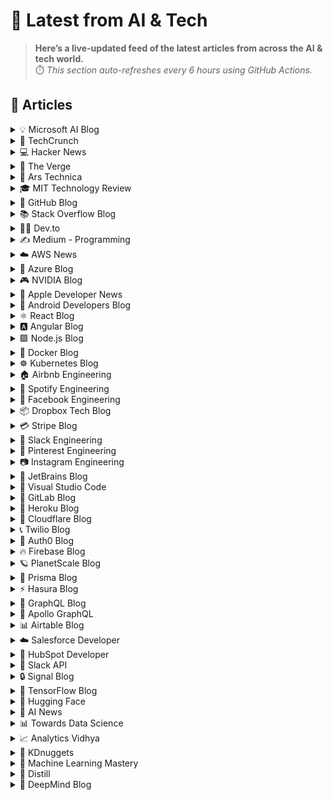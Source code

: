 # 📰 Latest from AI & Tech  

> **Here’s a live-updated feed of the latest articles from across the AI & tech world.**  
> ⏱️ *This section auto-refreshes every 6 hours using GitHub Actions.*

## 📰 Articles
<!-- BLOG-POST-LIST:START -->

<details>
<summary>💡 Microsoft AI Blog</summary>

- [A conversation with Kevin Scott: What’s next in AI](https://blogs.microsoft.com/ai/a-conversation-with-kevin-scott-whats-next-in-ai/) (2022-12-06)
- [From Hot Wheels to handling content: How brands are using Microsoft AI to be more productive and imaginative](https://blogs.microsoft.com/ai/from-hot-wheels-to-handling-content-how-brands-are-using-microsoft-ai-to-be-more-productive-and-imaginative/) (2022-10-12)
- [Microsoft open sources its ‘farm of the future’ toolkit](https://blogs.microsoft.com/ai/microsoft-open-sources-its-farm-of-the-future-toolkit/) (2022-10-06)
- [How data and AI will transform contact centres for financial services](https://cloudblogs.microsoft.com/industry-blog/en-gb/financial-services/2022/07/25/how-data-and-ai-will-transform-contact-centres-for-financial-services/) (2022-07-25)
- [AI-equipped drones study dolphins on the edge of extinction](https://news.microsoft.com/apac/features/ai-drones-dolphins-maui63/) (2022-07-21)

</details>

<details>
<summary>🚀 TechCrunch</summary>

- [Mirror founder Brynn Putnam to unveil her gaming hardware startup at TechCrunch Disrupt 2025](https://techcrunch.com/2025/09/22/mirror-founder-brynn-putnam-to-unveil-her-gaming-hardware-startup-at-techcrunch-disrupt-2025/) (2025-09-22)
- [Facebook is getting an AI dating assistant](https://techcrunch.com/2025/09/22/facebook-is-getting-an-ai-dating-assistant/) (2025-09-22)
- [Stellantis cancels plans for an electrified Jeep Gladiator](https://techcrunch.com/2025/09/22/stellantis-cancels-plans-for-an-electrified-jeep-gladiator/) (2025-09-22)
- [The Oakland Ballers let an AI manage the team. What could go wrong?](https://techcrunch.com/2025/09/22/the-oakland-ballers-let-an-ai-manage-the-team-what-could-go-wrong/) (2025-09-22)
- [What Early-Stage Investors Really Look for in Founders at TechCrunch Disrupt 2025](https://techcrunch.com/2025/09/22/from-idea-to-first-check-raising-pre-seed-and-seed-capital-at-techcrunch-disrupt-2025/) (2025-09-22)

</details>

<details>
<summary>💻 Hacker News</summary>

- [In Maine, prisoners are thriving in remote jobs, other states are taking notice](https://www.mainepublic.org/2025-08-29/in-maine-prisoners-are-thriving-in-remote-jobs-and-other-states-are-taking-notice) (2025-09-22)
- [Federal judge lifts administration halt of offshore wind farm in New England](https://apnews.com/article/trump-renewable-energy-offshore-wind-revolution-wind-f1cbe85a829e3d5e5496f834bcb617d1) (2025-09-22)
- [Paper2Agent: Stanford Reimagining Research Papers as Interactive AI Agents](https://arxiv.org/abs/2509.06917) (2025-09-22)
- [Choose Your Own Adventure](https://www.filfre.net/2025/09/choose-your-own-adventure/) (2025-09-22)
- [Diffusion Beats Autoregressive in Data-Constrained Settings](https://blog.ml.cmu.edu/2025/09/22/diffusion-beats-autoregressive-in-data-constrained-settings/) (2025-09-22)

</details>

<details>
<summary>📱 The Verge</summary>

- [Palworld is getting a farming spinoff](https://www.theverge.com/news/782945/palworld-palfarm-farming-spinoff) (2025-09-23)
- [Trump escalates crackdown by designating ‘Antifa’ a domestic terror group](https://www.theverge.com/news/783158/antifa-domestic-terror-designation-donald-trump) (2025-09-22)
- [The AI-energy apocalypse might be a little overblown](https://www.theverge.com/report/782952/ai-electricity-demand-inflated-forecast-report) (2025-09-22)
- [The best iPhones](https://www.theverge.com/23618862/best-iphone-camera-battery-screen-guide) (2025-09-22)
- [Steam game removed after cryptostealer takes over $150K](https://www.theverge.com/news/782993/steam-blockblasters-crypto-scam-malware) (2025-09-22)

</details>

<details>
<summary>🔬 Ars Technica</summary>

- [US intel officials “concerned” China will soon master reusable launch](https://arstechnica.com/space/2025/09/us-intel-officials-cite-reusable-launch-as-difference-maker-with-china/) (2025-09-22)
- [How to fight censorship, one Disney+ cancellation at a time](https://arstechnica.com/culture/2025/09/kimmel-censorship-fiasco-shows-that-protests-still-matter-and-can-still-work/) (2025-09-22)
- [NASA names 24th astronaut class, including prior SpaceX crew member](https://arstechnica.com/space/2025/09/nasa-names-24th-astronaut-class-including-prior-spacex-crew-member/) (2025-09-22)
- [Anti-vaccine groups melt down over RFK Jr. linking autism to Tylenol](https://arstechnica.com/health/2025/09/anti-vaccine-groups-melt-down-over-reports-rfk-jr-to-link-autism-to-tylenol/) (2025-09-22)
- [iFixit tears down the iPhone Air, finds that it’s mostly battery](https://arstechnica.com/gadgets/2025/09/iphone-air-teardown-reveals-a-phone-thats-more-durable-repairable-than-expected/) (2025-09-22)

</details>

<details>
<summary>🎓 MIT Technology Review</summary>

- [The Download: the LLM will see you now, and a new fusion power deal](https://www.technologyreview.com/2025/09/22/1123889/the-download-the-llm-will-see-you-now-and-a-new-fusion-power-deal/) (2025-09-22)
- [An oil and gas giant signed a $1 billion deal with Commonwealth Fusion Systems](https://www.technologyreview.com/2025/09/22/1123870/commonwealth-fusion-eni/) (2025-09-22)
- [This medical startup uses LLMs to run appointments and make diagnoses](https://www.technologyreview.com/2025/09/22/1123873/medical-diagnosis-llm/) (2025-09-22)
- [The Download: the CDC’s vaccine chaos](https://www.technologyreview.com/2025/09/19/1123860/the-download-the-cdcs-vaccine-chaos/) (2025-09-19)
- [A pivotal meeting on vaccine guidance is underway—and former CDC leaders are alarmed](https://www.technologyreview.com/2025/09/18/1123844/meeting-vaccine-guidance-former-cdc-leaders-alarmed/) (2025-09-18)

</details>

<details>
<summary>🐙 GitHub Blog</summary>

- [Our plan for a more secure npm supply chain](https://github.blog/security/supply-chain-security/our-plan-for-a-more-secure-npm-supply-chain/) (2025-09-23)
- [Gartner positions GitHub as a Leader in the 2025 Magic Quadrant for AI Code Assistants for the second year in a row](https://github.blog/ai-and-ml/github-copilot/gartner-positions-github-as-a-leader-in-the-2025-magic-quadrant-for-ai-code-assistants-for-the-second-year-in-a-row/) (2025-09-22)
- [What’s next for Git? 20 years in, the community is still pushing forward](https://github.blog/open-source/whats-next-for-git-20-years-in-the-community-is-still-pushing-forward/) (2025-09-22)
- [5 ways to integrate GitHub Copilot coding agent into your workflow](https://github.blog/ai-and-ml/github-copilot/5-ways-to-integrate-github-copilot-coding-agent-into-your-workflow/) (2025-09-18)
- [Meet the GitHub MCP Registry: The fastest way to discover MCP Servers](https://github.blog/ai-and-ml/github-copilot/meet-the-github-mcp-registry-the-fastest-way-to-discover-mcp-servers/) (2025-09-16)

</details>

<details>
<summary>📚 Stack Overflow Blog</summary>

- [Off with your CMS’s head! Composability and security in headless CMS](https://stackoverflow.blog/2025/09/19/off-with-your-cms-s-head-composability-and-security-in-headless-cms/) (2025-09-19)
- [Stack Overflow is helping you learn to code with new resources](https://stackoverflow.blog/2025/09/18/stack-overflow-is-helping-you-learn-to-code-with-new-resources/) (2025-09-18)
- [What an MCP implementation looks like at a CRM company](https://stackoverflow.blog/2025/09/16/what-an-mcp-implementation-looks-like-at-a-crm-company/) (2025-09-16)
- [Planning to Arm mobile devices with chips that handle AI](https://stackoverflow.blog/2025/09/12/planning-to-arm-mobile-devices-with-chips-that-handle-ai/) (2025-09-12)
- [How AI is reshaping developer teams and the future of software development](https://stackoverflow.blog/2025/09/11/how-ai-is-reshaping-developer-teams/) (2025-09-11)

</details>

<details>
<summary>👨‍💻 Dev.to</summary>

- [Python: How to Encrypt and Decrypt with AES](https://dev.to/ankitmalikg/python-how-to-encrypt-and-decrypt-with-aes-4h1k) (2025-09-23)
- [Introduction to Python Module Two Part Two Best Practices](https://dev.to/theoriginalbpc/introduction-to-python-module-two-part-two-best-practices-336b) (2025-09-23)
- [ShadCN Rich Text Editor with Lexical + Lexkit](https://dev.to/codeideal/shadcn-rich-text-editor-with-lexical-lexkit-4gnm) (2025-09-23)
- [Three.js: How to determine if a point is inside a box?](https://dev.to/handsometan/threejs-how-to-determine-if-a-point-is-inside-a-box-1fpi) (2025-09-23)
- [Ask Your Video: Build a Containerized RAG Application for Visual and Audio Analysis](https://dev.to/aws/ask-your-video-build-a-containerized-rag-application-for-visual-and-audio-analysis-58bg) (2025-09-23)

</details>

<details>
<summary>✍️ Medium - Programming</summary>

- [18 React.js Hacks for Beginners in 2025](https://medium.com/@vioscott/18-react-js-hacks-for-beginners-in-2025-535557371ed5?source=rss------programming-5) (2025-09-23)
- [09309022560شماره خاله#شماره خاله تهران #شماره خاله تهرانپارس #شماره خاله اصفهان #شماره خاله کرج…](https://medium.com/@jfmmfkmfm/09309022560%D8%B4%D9%85%D8%A7%D8%B1%D9%87-%D8%AE%D8%A7%D9%84%D9%87-%D8%B4%D9%85%D8%A7%D8%B1%D9%87-%D8%AE%D8%A7%D9%84%D9%87-%D8%AA%D9%87%D8%B1%D8%A7%D9%86-%D8%B4%D9%85%D8%A7%D8%B1%D9%87-%D8%AE%D8%A7%D9%84%D9%87-%D8%AA%D9%87%D8%B1%D8%A7%D9%86%D9%BE%D8%A7%D8%B1%D8%B3-%D8%B4%D9%85%D8%A7%D8%B1%D9%87-%D8%AE%D8%A7%D9%84%D9%87-%D8%A7%D8%B5%D9%81%D9%87%D8%A7%D9%86-%D8%B4%D9%85%D8%A7%D8%B1%D9%87-%D8%AE%D8%A7%D9%84%D9%87-%DA%A9%D8%B1%D8%AC-82ef57d7dbc1?source=rss------programming-5) (2025-09-23)
- [09309022560شماره خاله#شماره خاله تهران #شماره خاله تهرانپارس #شماره خاله اصفهان #شماره خاله کرج…](https://medium.com/@jfmmfkmfm/09309022560%D8%B4%D9%85%D8%A7%D8%B1%D9%87-%D8%AE%D8%A7%D9%84%D9%87-%D8%B4%D9%85%D8%A7%D8%B1%D9%87-%D8%AE%D8%A7%D9%84%D9%87-%D8%AA%D9%87%D8%B1%D8%A7%D9%86-%D8%B4%D9%85%D8%A7%D8%B1%D9%87-%D8%AE%D8%A7%D9%84%D9%87-%D8%AA%D9%87%D8%B1%D8%A7%D9%86%D9%BE%D8%A7%D8%B1%D8%B3-%D8%B4%D9%85%D8%A7%D8%B1%D9%87-%D8%AE%D8%A7%D9%84%D9%87-%D8%A7%D8%B5%D9%81%D9%87%D8%A7%D9%86-%D8%B4%D9%85%D8%A7%D8%B1%D9%87-%D8%AE%D8%A7%D9%84%D9%87-%DA%A9%D8%B1%D8%AC-88d7bf513d4b?source=rss------programming-5) (2025-09-23)
- [09309022560شماره خاله#شماره خاله تهران #شماره خاله تهرانپارس #شماره خاله اصفهان #شماره خاله کرج…](https://medium.com/@jfmmfkmfm/09309022560%D8%B4%D9%85%D8%A7%D8%B1%D9%87-%D8%AE%D8%A7%D9%84%D9%87-%D8%B4%D9%85%D8%A7%D8%B1%D9%87-%D8%AE%D8%A7%D9%84%D9%87-%D8%AA%D9%87%D8%B1%D8%A7%D9%86-%D8%B4%D9%85%D8%A7%D8%B1%D9%87-%D8%AE%D8%A7%D9%84%D9%87-%D8%AA%D9%87%D8%B1%D8%A7%D9%86%D9%BE%D8%A7%D8%B1%D8%B3-%D8%B4%D9%85%D8%A7%D8%B1%D9%87-%D8%AE%D8%A7%D9%84%D9%87-%D8%A7%D8%B5%D9%81%D9%87%D8%A7%D9%86-%D8%B4%D9%85%D8%A7%D8%B1%D9%87-%D8%AE%D8%A7%D9%84%D9%87-%DA%A9%D8%B1%D8%AC-353a39bc1cba?source=rss------programming-5) (2025-09-23)
- [Rust isn’t just hype anymore big tech already bet on it](https://medium.com/@devlinktips/rust-isnt-just-hype-anymore-big-tech-already-bet-on-it-b7975a0b3001?source=rss------programming-5) (2025-09-23)

</details>

<details>
<summary>☁️ AWS News</summary>

- [AWS Weekly Roundup: Amazon Q Developer, AWS Step Functions, AWS Cloud Club Captain deadline, and more (September 22, 2025)](https://aws.amazon.com/blogs/aws/aws-weekly-roundup-amazon-q-developer-aws-step-functions-aws-cloud-club-captain-deadline-and-more-september-22-2025/) (2025-09-22)
- [Qwen models are now available in Amazon Bedrock](https://aws.amazon.com/blogs/aws/qwen-models-are-now-available-in-amazon-bedrock/) (2025-09-18)
- [DeepSeek-V3.1 model now available in Amazon Bedrock](https://aws.amazon.com/blogs/aws/deepseek-v3-1-now-available-in-amazon-bedrock/) (2025-09-18)
- [AWS named as a Leader in 2025 Gartner Magic Quadrant for Cloud-Native Application Platforms and Container Management](https://aws.amazon.com/blogs/aws/aws-named-as-a-leader-in-2025-gartner-magic-quadrant-for-cloud-native-application-platforms-and-container-management/) (2025-09-15)
- [AWS Weekly Roundup: Strands Agents 1M+ downloads, Cloud Club Captain, AI Agent Hackathon, and more (September 15, 2025)](https://aws.amazon.com/blogs/aws/aws-weekly-roundup-strands-agents-1m-downloads-cloud-club-captain-ai-agent-hackathon-and-more-september-15-2025/) (2025-09-15)

</details>

<details>
<summary>🔵 Azure Blog</summary>

- [Inside the world’s most powerful AI datacenter](https://blogs.microsoft.com/blog/2025/09/18/inside-the-worlds-most-powerful-ai-datacenter/) (2025-09-18)
- [Microsoft named a Leader in the 2025 Gartner® Magic Quadrant™ for Global Industrial IoT Platforms ](https://azure.microsoft.com/en-us/blog/microsoft-named-a-leader-in-the-2025-gartner-magic-quadrant-for-global-industrial-iot-platforms/) (2025-09-18)
- [Agent Factory: Creating a blueprint for safe and secure AI agents](https://azure.microsoft.com/en-us/blog/agent-factory-creating-a-blueprint-for-safe-and-secure-ai-agents/) (2025-09-17)
- [Azure Kubernetes Service Automatic: Fast and frictionless Kubernetes for all](https://azure.microsoft.com/en-us/blog/azure-kubernetes-service-automatic-fast-and-frictionless-kubernetes-for-all/) (2025-09-16)
- [FabCon Vienna: Build data-rich agents on an enterprise-ready foundation](https://www.microsoft.com/en-us/microsoft-fabric/blog/2025/09/16/fabcon-vienna-build-data-rich-agents-on-an-enterprise-ready-foundation) (2025-09-16)

</details>

<details>
<summary>🎮 NVIDIA Blog</summary>

- [NVIDIA, OpenAI Announce ‘the Biggest AI Infrastructure Deployment in History’](https://blogs.nvidia.com/blog/openai-nvidia/) (2025-09-22)
- [AI On: How Onboarding Teams of AI Agents Drives Productivity and Revenue for Businesses](https://blogs.nvidia.com/blog/onboarding-teams-ai-agents-productivity-revenue-businesses/) (2025-09-19)
- [The UK’s ‘Goldilocks Moment for AI’: NVIDIA, UK and US Leaders Highlight AI Infrastructure Investments](https://blogs.nvidia.com/blog/uk-ai-ecosystem-celebration/) (2025-09-18)
- [NVIDIA Blackwell: Born for Extreme-Scale AI Inference](https://blogs.nvidia.com/blog/blackwell-ai-inference/) (2025-09-18)
- [GeForce NOW Unleashes ‘Dying Light: The Beast’ in the Cloud](https://blogs.nvidia.com/blog/geforce-now-thursday-dying-light-the-beast/) (2025-09-18)

</details>

<details>
<summary>🍎 Apple Developer News</summary>

- [Get ready with the latest beta releases](https://developer.apple.com/news/?id=4uj8znqq) (2025-09-22)
- [App Store submissions now open for the latest OS releases](https://developer.apple.com/news/?id=6lxhtioi) (2025-09-09)
- [Hello Developer: September 2025](https://developer.apple.com/news/?id=6zd7a3al) (2025-09-02)
- [Awe dropping.](https://developer.apple.com/news/?id=p9nukitr) (2025-08-26)
- [Tax and Price Updates for Apps, In-App Purchases, and Subscriptions](https://developer.apple.com/news/?id=yo2104n5) (2025-08-21)

</details>

<details>
<summary>🤖 Android Developers Blog</summary>

- [Elevating media playback : A deep dive into Media3’s PreloadManager - Part 2](https://android-developers.googleblog.com/2025/09/a-deep-dive-into-media3-preloadmanager.html) (2025-09-22)
- [Gratitude's developers released 2X the amount of innovative experiments with the help of Gemini in Android Studio](https://android-developers.googleblog.com/2025/09/gratitudes-developers-released-2x.html) (2025-09-18)
- [#WeArePlay: Meet the people whose personal challenges inspired their apps and games.](https://android-developers.googleblog.com/2025/09/weareplay-meet-people-whose-personal.html) (2025-09-18)
- [Android 16 QPR2 Beta 2 is Here](https://android-developers.googleblog.com/2025/09/android-16-qpr2-beta-2-is-here.html) (2025-09-17)
- [Simplifying advanced networking with DHCPv6 Prefix Delegation](https://android-developers.googleblog.com/2025/09/simplifying-advanced-networking-with.html) (2025-09-15)

</details>

<details>
<summary>⚛️ React Blog</summary>

- [React Labs: What We've Been Working On – June 2022](https://reactjs.org/blog/2022/06/15/react-labs-what-we-have-been-working-on-june-2022.html) (2022-06-15)
- [React v18.0](https://reactjs.org/blog/2022/03/29/react-v18.html) (2022-03-29)
- [How to Upgrade to React 18](https://reactjs.org/blog/2022/03/08/react-18-upgrade-guide.html) (2022-03-08)
- [React Conf 2021 Recap](https://reactjs.org/blog/2021/12/17/react-conf-2021-recap.html) (2021-12-17)
- [The Plan for React 18](https://reactjs.org/blog/2021/06/08/the-plan-for-react-18.html) (2021-06-08)

</details>

<details>
<summary>🅰️ Angular Blog</summary>

- [Beyond the Horizon: How Angular is Embracing AI for Next-Gen Apps](https://blog.angular.dev/beyond-the-horizon-how-angular-is-embracing-ai-for-next-gen-apps-7a7ed706e1a3?source=rss----447683c3d9a3---4) (2025-09-16)
- [Angular Summer Update 2025](https://blog.angular.dev/angular-summer-update-2025-1987592a0b42?source=rss----447683c3d9a3---4) (2025-08-29)
- [The Angular Custom Profiling Track is now available](https://blog.angular.dev/the-angular-custom-profiling-track-is-now-available-0f9d8d36218a?source=rss----447683c3d9a3---4) (2025-07-02)
- [Announcing Angular v20](https://blog.angular.dev/announcing-angular-v20-b5c9c06cf301?source=rss----447683c3d9a3---4) (2025-05-28)
- [Build AI-Powered Apps With Genkit and Angular](https://blog.angular.dev/build-ai-powered-apps-with-genkit-and-angular-707db8918c3a?source=rss----447683c3d9a3---4) (2025-03-18)

</details>

<details>
<summary>🟩 Node.js Blog</summary>

- [Node.js v24.8.0 (Current)](https://nodejs.org/en/blog/release/v24.8.0) (2025-09-10)
- [Node.js v20.19.5 (LTS)](https://nodejs.org/en/blog/release/v20.19.5) (2025-09-03)
- [Node.js v22.19.0 (LTS)](https://nodejs.org/en/blog/release/v22.19.0) (2025-08-28)
- [Node.js v24.7.0 (Current)](https://nodejs.org/en/blog/release/v24.7.0) (2025-08-27)
- [Node.js v24.6.0 (Current)](https://nodejs.org/en/blog/release/v24.6.0) (2025-08-14)

</details>

<details>
<summary>🐳 Docker Blog</summary>

- [Silent Component Updates & Redesigned Update Experience](https://www.docker.com/blog/docker-desktop-silent-component-updates/) (2025-09-19)
- [Beyond Containers: llama.cpp Now Pulls GGUF Models Directly from Docker Hub](https://www.docker.com/blog/llama-cpp-pulls-gguf-models-from-docker-hub/) (2025-09-19)
- [Build and Distribute AI Agents and Workflows with cagent](https://www.docker.com/blog/cagent-build-and-distribute-ai-agents-and-workflows/) (2025-09-18)
- [Docker and CNCF: Partnering to Power the Future of Open Source](https://www.docker.com/blog/docker-cncf-partnership/) (2025-09-18)
- [Docker Model Runner General Availability](https://www.docker.com/blog/announcing-docker-model-runner-ga/) (2025-09-18)

</details>

<details>
<summary>☸️ Kubernetes Blog</summary>

- [Kubernetes v1.34: Pod Level Resources Graduated to Beta](https://kubernetes.io/blog/2025/09/22/kubernetes-v1-34-pod-level-resources/) (2025-09-22)
- [Kubernetes v1.34: Recovery From Volume Expansion Failure (GA)](https://kubernetes.io/blog/2025/09/19/kubernetes-v1-34-recover-expansion-failure/) (2025-09-19)
- [Kubernetes v1.34: DRA Consumable Capacity](https://kubernetes.io/blog/2025/09/18/kubernetes-v1-34-dra-consumable-capacity/) (2025-09-18)
- [Kubernetes v1.34: Pods Report DRA Resource Health](https://kubernetes.io/blog/2025/09/17/kubernetes-v1-34-pods-report-dra-resource-health/) (2025-09-17)
- [Kubernetes v1.34: Moving Volume Group Snapshots to v1beta2](https://kubernetes.io/blog/2025/09/16/kubernetes-v1-34-volume-group-snapshot-beta-2/) (2025-09-16)

</details>

<details>
<summary>🏠 Airbnb Engineering</summary>

- [Viaduct, Five Years On: Modernizing the Data-Oriented Service Mesh](https://medium.com/airbnb-engineering/viaduct-five-years-on-modernizing-the-data-oriented-service-mesh-e66397c9e9a9?source=rss----53c7c27702d5---4) (2025-09-17)
- [Taming Service-Oriented Architecture Using A Data-Oriented Service Mesh](https://medium.com/airbnb-engineering/taming-service-oriented-architecture-using-a-data-oriented-service-mesh-da771a841344?source=rss----53c7c27702d5---4) (2025-09-16)
- [Migrating Airbnb’s JVM Monorepo to Bazel](https://medium.com/airbnb-engineering/migrating-airbnbs-jvm-monorepo-to-bazel-33f90eda51ec?source=rss----53c7c27702d5---4) (2025-08-13)
- [Seamless Istio Upgrades at Scale](https://medium.com/airbnb-engineering/seamless-istio-upgrades-at-scale-bcb0e49c5cf8?source=rss----53c7c27702d5---4) (2025-08-07)
- [Achieving High Availability with distributed database on Kubernetes at Airbnb](https://medium.com/airbnb-engineering/achieving-high-availability-with-distributed-database-on-kubernetes-at-airbnb-58cc2e9856f4?source=rss----53c7c27702d5---4) (2025-07-28)

</details>

<details>
<summary>🎵 Spotify Engineering</summary>

- [Incident Report: Spotify Outage on April 16, 2025](https://engineering.atspotify.com/2025/5/incident-report-spotify-outage-on-april-16-2025/) (2025-05-09)
- [Celebrating Five Years of Backstage: From Open Source Project to Enterprise Business](https://engineering.atspotify.com/2025/4/celebrating-five-years-of-backstage/) (2025-04-23)
- [A Behind-the-Scenes Look at How We Release the Spotify App (Part 1)](https://engineering.atspotify.com/2025/4/how-we-release-the-spotify-app-part-1/) (2025-04-17)
- [An Insider’s Tips for Taking the Certified Backstage Associate (CBA) Exam](https://engineering.atspotify.com/2025/3/certified-backstage-associate-exam-tips/) (2025-03-25)
- [Building Confidence: A Case Study in How to Create Confidence Scores for GenAI Applications](https://engineering.atspotify.com/2024/12/building-confidence-a-case-study-in-how-to-create-confidence-scores-for-genai-applications/) (2024-12-12)

</details>

<details>
<summary>👥 Facebook Engineering</summary>

- [Read Meta’s 2025 Sustainability Report](https://sustainability.atmeta.com/2025-sustainability-report/) (2025-09-12)
- [A New Ranking Framework for Better Notification Quality on Instagram](https://engineering.fb.com/2025/09/02/ml-applications/a-new-ranking-framework-for-better-notification-quality-on-instagram/) (2025-09-02)
- [Enabling Kotlin incremental compilation on Buck2](https://engineering.fb.com/2025/08/26/open-source/enabling-kotlin-incremental-compilation-on-buck2/) (2025-08-26)
- [Creating AI agent solutions for warehouse data access and security](https://engineering.fb.com/2025/08/13/data-infrastructure/agentic-solution-for-warehouse-data-access/) (2025-08-13)
- [Federation Platform and Privacy Waves: How Meta distributes compliance-related tasks at scale](https://engineering.fb.com/2025/08/11/security/federation-platform-privacy-waves-meta-distributes-compliance-tasks/) (2025-08-11)

</details>

<details>
<summary>📦 Dropbox Tech Blog</summary>

- [Hack Week 2025: How these engineers liquid-cooled a GPU server](https://dropbox.tech/culture/hack-week-2025-liquid-cooling-gpu-server) (2025-08-27)
- [Driving AI adoption at Dropbox: a conversation with CTO Ali Dasdan](https://dropbox.tech/culture/ai-adoption-productivity-dropbox-cto-ali-dasdan) (2025-08-19)
- [Making file encryption fast and secure for teams with advanced key management](https://dropbox.tech/security/file-encryption-teams-advanced-key-management) (2025-07-10)
- [Seventh-generation server hardware at Dropbox: our most efficient and capable architecture yet](https://dropbox.tech/infrastructure/seventh-generation-server-hardware) (2025-07-02)
- [How we brought multimedia search to Dropbox Dash](https://dropbox.tech/infrastructure/multimedia-search-dropbox-dash-evolution) (2025-05-29)

</details>

<details>
<summary>💳 Stripe Blog</summary>

- [How we built it: Real-time analytics for Stripe Billing](https://stripe.com/blog/how-we-built-it-real-time-analytics-for-stripe-billing) (2025-09-16)
- [A framework for pricing AI products](https://stripe.com/blog/a-framework-for-pricing-ai-products) (2025-09-11)
- [Introducing Tempo, the payments-first blockchain](https://tempo.xyz/launch-announcement) (2025-09-04)
- [The conversion paradox: 3DS trends in regulated markets](https://stripe.com/blog/3ds-trends-in-regulated-markets) (2025-08-26)
- [The top industries and business models using AI for fraud prevention](https://stripe.com/blog/top-industries-and-business-models-using-ai-for-fraud-prevention) (2025-08-12)

</details>

<details>
<summary>💬 Slack Engineering</summary>

- [Building Slack’s Anomaly Event Response](https://slack.engineering/building-slacks-anomaly-event-response/) (2025-09-04)
- [Optimizing Our E2E Pipeline](https://slack.engineering/speedup-e2e-testing/) (2025-04-14)
- [How we built enterprise search to be secure and private](https://slack.engineering/how-we-built-enterprise-search-to-be-secure-and-private/) (2025-03-07)
- [Automated Accessibility Testing at Slack](https://slack.engineering/automated-accessibility-testing-at-slack/) (2025-01-07)
- [Migration Automation: Easing the Jenkins → GHA shift with help from AI](https://slack.engineering/migration-automation-easing-the-jenkins-%e2%86%92-gha-shift-with-help-from-ai/) (2024-12-16)

</details>

<details>
<summary>📌 Pinterest Engineering</summary>

- [Next Gen Data Processing at Massive Scale At Pinterest With Moka (Part 2 of 2)](https://medium.com/pinterest-engineering/next-gen-data-processing-at-massive-scale-at-pinterest-with-moka-part-2-of-2-d0210ded34e0?source=rss-ef81ef829bcb------2) (2025-09-10)
- [Developer Experience at Pinterest: The Journey to PinConsole](https://medium.com/pinterest-engineering/developer-experience-at-pinterest-the-journey-to-pinconsole-b34ac9e3bdd9?source=rss-ef81ef829bcb------2) (2025-08-22)
- [Debugging the One-in-a-Million Failure: Migrating Pinterest’s Search Infrastructure to Kubernetes](https://medium.com/pinterest-engineering/debugging-the-one-in-a-million-failure-migrating-pinterests-search-infrastructure-to-kubernetes-bef9af9dabf4?source=rss-ef81ef829bcb------2) (2025-07-16)
- [Next Gen Data Processing at Massive Scale At Pinterest With Moka (Part 1 of 2)](https://medium.com/pinterest-engineering/next-gen-data-processing-at-massive-scale-at-pinterest-with-moka-part-1-of-2-39a36d5e82c4?source=rss-ef81ef829bcb------2) (2025-07-11)
- [Scaling Pinterest ML Infrastructure with Ray: From Training to End-to-End ML Pipelines](https://medium.com/pinterest-engineering/scaling-pinterest-ml-infrastructure-with-ray-from-training-to-end-to-end-ml-pipelines-4038b9e837a0?source=rss-ef81ef829bcb------2) (2025-06-24)

</details>

<details>
<summary>📷 Instagram Engineering</summary>

- [The Instagram Engineering Blog has a new location](https://instagram-engineering.com/the-instagram-engineering-blog-has-a-new-location-85de9ab8d90f?source=rss----37dc2a3034f2---4) (2022-07-12)
- [Five things I learned about working on content quality at Instagram](https://instagram-engineering.com/five-things-i-learned-about-working-on-content-quality-at-instagram-5031b1342bea?source=rss----37dc2a3034f2---4) (2020-01-25)
- [Instagram Data Saver Mode](https://instagram-engineering.com/instagram-data-saver-mode-ffb01fd5a6bd?source=rss----37dc2a3034f2---4) (2019-12-13)
- [Powered by AI: Instagram’s Explore recommender system](https://instagram-engineering.com/powered-by-ai-instagrams-explore-recommender-system-7ca901d2a882?source=rss----37dc2a3034f2---4) (2019-11-26)
- [10 Questions with Shupin Mao, Well-being tech lead](https://instagram-engineering.com/10-questions-with-shupin-mao-well-being-tech-lead-3b19f19b168d?source=rss----37dc2a3034f2---4) (2019-11-08)

</details>

<details>
<summary>💎 JetBrains Blog</summary>

- [Islands Theme: The New Look Coming to JetBrains IDEs](https://blog.jetbrains.com/platform/2025/09/islands-theme-the-new-look-coming-to-jetbrains-ides/) (2025-09-22)
- [Compose Multiplatform 1.9.0 Released: Compose Multiplatform for Web Goes Beta](https://blog.jetbrains.com/kotlin/2025/09/compose-multiplatform-1-9-0-compose-for-web-beta/) (2025-09-22)
- [JetBrains Academy – September Digest](https://blog.jetbrains.com/education/2025/09/19/jetbrains-academy-september/) (2025-09-19)
- [IntelliJ IDEA 2025.2.2 Is Out!](https://blog.jetbrains.com/idea/2025/09/intellij-idea-2025-2-2/) (2025-09-19)
- [Announcing: JetBrains .NET Days Online 2025](https://blog.jetbrains.com/dotnet/2025/09/18/announcing-jetbrains-net-days-online-2025/) (2025-09-18)

</details>

<details>
<summary>📝 Visual Studio Code</summary>

- [Introducing auto model selection (preview)](https://code.visualstudio.com/blogs/2025/09/15/autoModelSelection) (2025-09-15)
- [August 2025 (version 1.104)](https://code.visualstudio.com/updates/v1_104) (2025-09-11)
- [VS Code Dev Days – Join an event near you to learn about AI-assisted development](https://code.visualstudio.com/blogs/2025/08/27/vscode-dev-days) (2025-08-26)
- [July 2025 (version 1.103)](https://code.visualstudio.com/updates/v1_103) (2025-08-07)
- [Command GitHub's Coding Agent from VS Code](https://code.visualstudio.com/blogs/2025/07/17/copilot-coding-agent) (2025-07-17)

</details>

<details>
<summary>🦊 GitLab Blog</summary>

- [A comprehensive guide to GitLab DAST](https://about.gitlab.com/blog/comprehensive-guide-to-gitlab-dast/) (2025-09-17)
- [GitLab named a Leader in the 2025 Gartner Magic Quadrant for AI Code Assistants](https://about.gitlab.com/blog/gitlab-named-a-leader-in-the-2025-gartner-magic-quadrant-for-ai-code-assistants/) (2025-09-17)
- [How GitLab Duo Agent Platform transforms DataOps](https://about.gitlab.com/blog/how-gitlab-duo-agent-platform-transforms-dataops/) (2025-09-16)
- [GitLab and Accenture announce Global Reseller Agreement](https://about.gitlab.com/blog/gitlab-and-accenture-announce-global-reseller-agreement/) (2025-09-15)
- [How we supercharged GitLab CI statuses with WebSockets](https://about.gitlab.com/blog/how-we-supercharged-gitlab-ci-statuses-with-websockets/) (2025-09-15)

</details>

<details>
<summary>💜 Heroku Blog</summary>

- [Heroku AI Studio is Your Workspace for Smarter, Faster AI Apps](https://www.heroku.com/blog/heroku-ai-studio-workspace-for-smarter-faster-ai-apps/) (2025-09-17)
- [Securing Salesforce Integrations with Heroku AppLink](https://www.heroku.com/blog/securing-salesforce-integrations-with-heroku-applink/) (2025-09-10)
- [Triage and Fix with Confidence: heroku run and OTel on Heroku Fir](https://www.heroku.com/blog/heroku-run-and-otel-on-heroku-fir/) (2025-09-08)
- [Corrective Action Update for the Heroku June 10th Outage](https://www.heroku.com/blog/corrective-action-update-june-10-outage/) (2025-09-05)
- [Discover How Heroku’s AI PaaS Delivers Real-World Results at Dreamforce](https://www.heroku.com/blog/heroku-ai-paas-dreamforce-2025/) (2025-09-04)

</details>

<details>
<summary>🔶 Cloudflare Blog</summary>

- [Supporting the future of the open web: Cloudflare is sponsoring Ladybird and Omarchy ](https://blog.cloudflare.com/supporting-the-future-of-the-open-web/) (2025-09-22)
- [Come build with us: Cloudflare's new hubs for startups](https://blog.cloudflare.com/new-hubs-for-startups/) (2025-09-22)
- [Free access to Cloudflare developer services for non-profit and civil society organizations](https://blog.cloudflare.com/expanding-startups-for-nonprofits/) (2025-09-22)
- [Introducing free access to Cloudflare developer features for students](https://blog.cloudflare.com/workers-for-students/) (2025-09-22)
- [Cap'n Web: a new RPC system for browsers and web servers](https://blog.cloudflare.com/capnweb-javascript-rpc-library/) (2025-09-22)

</details>

<details>
<summary>📞 Twilio Blog</summary>

- [
Holiday Email Marketing Best Practices for 2025 (and Beyond)
](
https://www.twilio.com/en-us/blog/insights/planning-ahead-for-your-holiday-email-sending
) (2025-09-19)
- [
Big Changes Are Coming to the Gmail Inbox
](
https://www.twilio.com/en-us/blog/insights/gmail-inbox-changes
) (2025-09-18)
- [
How to Build a Smart Inventory Chatbot on WhatsApp with LangChain, LangGraph, OpenAI, and Flask
](
https://www.twilio.com/en-us/blog/developers/community/how-to-build-a-smart-inventory-chatbot-on-whatsapp-with-langchai
) (2025-09-17)
- [
From Siloes to Platforms: New Data on How Security Teams Are Closing the Fraud Gap
](
https://www.twilio.com/en-us/blog/insights/siloes-platforms-security-teams-closing-the-fraud-gap
) (2025-09-17)
- [
Vibe Coding with an Agent and Twilio SMS
](
https://www.twilio.com/en-us/blog/developers/vibe-coding-with-an-agent-and-twilio-sms
) (2025-09-17)

</details>

<details>
<summary>🔐 Auth0 Blog</summary>

- [Introducing Transaction Metadata for Auth0 Actions](https://auth0.com/blog/introducing-transaction-metadata-for-auth0-actions/) (2025-09-22)
- [Oktane Online 2025: The AI Security Event You Can’t Miss](https://auth0.com/blog/oktane-online-2025-the-ai-security-event-you-cant-miss/) (2025-09-18)
- [Implementing DPoP with Auth0](https://auth0.com/blog/implementing-dpop-with-auth0/) (2025-09-18)
- [Is Your Product Hitting Its Limits? A Guide to Upgrading Your Auth0 Plan](https://auth0.com/blog/is-your-product-hitting-its-limits-how-to-know-when-to-upgrade-your-auth0-plan/) (2025-09-17)
- [Four Identity Security Essentials for a Trusted AI Agent Strategy](https://auth0.com/blog/four-identity-security-essentials-for-a-trusted-ai-agent-strategy/) (2025-09-16)

</details>

<details>
<summary>🔥 Firebase Blog</summary>

- [#FirebaserFriday: Frank van Puffelen](http://firebase.googleblog.com/2022/02/meet-firebaser-Puf.html) (2022-03-18)
- [How Firebase Performance Monitoring optimized app startup time](http://firebase.googleblog.com/2022/03/how-Firebase-Performance-Monitoring-optimized-app-startup-time.html) (2022-03-09)
- [Using Machine Learning to optimize mobile game experiences](http://firebase.googleblog.com/2022/02/custom-ondevice-machine-learning.html) (2022-02-15)
- [Accept Payments with Cloud Firestore and Google Pay](http://firebase.googleblog.com/2022/02/accept-payments-with-Cloud-Firestore-and-Google-Pay.html) (2022-02-11)
- [Everything you need to know about Remote Config’s latest personalization feature](http://firebase.googleblog.com/2022/01/remote-config-personalization-overview.html) (2022-01-26)

</details>

<details>
<summary>🪐 PlanetScale Blog</summary>

- [PlanetScale for Postgres is now GA](https://planetscale.com/blog/planetscale-for-postgres-is-generally-available) (2025-09-22)
- [Postgres High Availability with CDC](https://planetscale.com/blog/postgres-ha-with-cdc) (2025-09-12)
- [Announcing Neki](https://planetscale.com/blog/announcing-neki) (2025-08-11)
- [Caching](https://planetscale.com/blog/caching) (2025-07-08)
- [The principles of extreme fault tolerance](https://planetscale.com/blog/the-principles-of-extreme-fault-tolerance) (2025-07-03)

</details>

<details>
<summary>🔷 Prisma Blog</summary>

- [Key takeaways from the Discover Data DX virtual event](https://www.prisma.io/blog/datadx-event-recap-z5Pcp6HzBz5m) (2023-12-13)
- [Prisma Accelerate now in General Availability](https://www.prisma.io/blog/accelerate-ga-release-I9cQM6bSf2g6) (2023-10-26)
- [Support for Serverless Database Drivers in Prisma ORM Is Now in Preview](https://www.prisma.io/blog/serverless-database-drivers-KML1ehXORxZV) (2023-10-06)
- [Launching the Data DX Manifesto: Shaping a new paradigm in data-driven development](https://www.prisma.io/blog/datadx-manifesto-ikgyqj170k8h) (2023-10-05)
- [SQLite on the Edge: Prisma Support for Turso is in Early Access](https://www.prisma.io/blog/prisma-turso-ea-support-rXGd_Tmy3UXX) (2023-09-28)

</details>

<details>
<summary>⚡ Hasura Blog</summary>

- [Data access layer: Unlocking the full potential of financial data](https://hasura.io/blog/data-access-layer-unlocking-the-full-potential-of-financial-data/) (2025-03-24)
- [Time-traveling through your data architecture: Using data agents to understand change](https://hasura.io/blog/time-traveling-through-your-data-architecture-using-data-agents-to-understand-change/) (2025-03-19)
- [Data products, data contracts: A new model for data management in financial services](https://hasura.io/blog/data-products-data-contracts-a-new-model-for-data-management-in-financial-services/) (2025-03-18)
- [How PromptQL achieves 100% accuracy for AI on enterprise data](https://hasura.io/blog/how-promptql-achieves-100-accuracy-for-ai-on-enterprise-data/) (2025-03-11)
- [Hasura: Powerful access control on MongoDB data](https://hasura.io/blog/hasura-powerful-access-control-on-mongodb-data/) (2025-03-05)

</details>

<details>
<summary>🔗 GraphQL Blog</summary>

- [Introducing the New GraphQL.org: A Decade of Evolution, Redesigned](https://graphql.org/blog/2025-09-08-announcing-graphqldotorg) (2025-09-08)
- [Announcing the September 2025 Edition of the GraphQL Specification](https://graphql.org/blog/2025-09-08-september-edition) (2025-09-08)
- [GraphQL: Supercharging AI](https://graphql.org/blog/2025-07-03-graphql-supercharging-ai) (2025-07-03)
- [📣 May 2025 GraphQL Foundation Board Meeting Recap](https://graphql.org/blog/2025-06-27-governing-board-recap) (2025-06-27)
- [GraphQL.js Docs Updates, April - May 2025](https://graphql.org/blog/2025-06-26-docs-updates) (2025-06-26)

</details>

<details>
<summary>🚀 Apollo GraphQL</summary>

- [Smart Schema Discovery: How Apollo MCP Server Maximizes AI Context Efficiency](https://www.apollographql.com/blog/smart-schema-discovery-how-apollo-mcp-server-maximizes-ai-context-efficiency) (2025-09-17)
- [Apollo Client 4.0: A Leaner and Cleaner GraphQL Client with No Compromises](https://www.apollographql.com/blog/announcing-apollo-client-4-0) (2025-09-03)
- [How Indeed’s Bold Bet on Parallel API Platforms Paid Off](https://www.apollographql.com/blog/how-indeeds-bold-bet-on-parallel-api-platforms-paid-off) (2025-09-02)
- [MCP Server Builder Drop: July Highlights from San Francisco and New York](https://www.apollographql.com/blog/mcp-server-builder-drop-july-highlights-from-san-francisco-and-new-york) (2025-08-12)
- [Introducing Authorization for Apollo MCP Server: Secure AI Access to Your GraphQL APIs](https://www.apollographql.com/blog/introducing-authorization-for-apollo-mcp-server) (2025-08-08)

</details>

<details>
<summary>📊 Airtable Blog</summary>

- [Automate 5X more work at the same cost with Airtable AI](https://blog.airtable.com/airtable-ai-price-change/) (2025-05-14)
- [Airtable is now available in AWS Marketplace](https://blog.airtable.com/airtable-available-in-aws-marketplace/) (2024-11-12)
- [It’s time to change the way we build digital products. Introducing, ProductCentral.](https://blog.airtable.com/change-way-build-digital-products/) (2024-10-15)
- [New capabilities to unlock agility at scale](https://blog.airtable.com/launching-new-capabilities-for-the-enterprise/) (2024-09-26)
- [Product in the age of AI: Three bold predictions for the future of product management](https://blog.airtable.com/future-of-product-management/) (2024-09-05)

</details>

<details>
<summary>☁️ Salesforce Developer</summary>

- [Build a Cited Web Search Agent with Agentforce](https://developer.salesforce.com/blogs/2025/09/build-a-cited-web-search-agent-with-agentforce.html) (2025-09-18)
- [The Developer’s Guide to Dreamforce 2025](https://developer.salesforce.com/blogs/2025/09/developers-guide-dreamforce-2025.html) (2025-09-17)
- [Integrate Data Cloud’s Document AI with Agentforce](https://developer.salesforce.com/blogs/2025/09/integrate-data-clouds-document-ai-with-agentforce.html) (2025-09-11)
- [AuraEnabled Apex Methods Are Now Available as Agent Actions](https://developer.salesforce.com/blogs/2025/09/auraenabled-apex-methods-are-now-available-as-agent-actions.html) (2025-09-09)
- [The Salesforce Developer’s Guide to the Winter ’26 Release](https://developer.salesforce.com/blogs/2025/09/winter26-developers.html) (2025-09-08)

</details>

<details>
<summary>🧡 HubSpot Developer</summary>

- [Navigating the Reimagined Marketplace for App Developers](https://developers.hubspot.com/blog/reimagined-marketplace-for-app-developers) (2025-09-03)
- [Fall Spotlight 2025: A Look at Tools for Developers](https://developers.hubspot.com/blog/a-look-at-tools-for-developers) (2025-09-02)
- [Build Faster, Deliver Smarter: Introducing the HubSpot Developer Platform](https://developers.hubspot.com/blog/introducing-hubspot-developer-platform) (2025-09-02)
- [A Developer's Guide to Building on the HubSpot Marketplace: The Swarm's Journey](https://developers.hubspot.com/blog/a-developers-guide-to-building-on-the-hubspot-marketplace-the-swarms-journey) (2025-08-29)
- [The Developer’s Guide to INBOUND25](https://developers.hubspot.com/blog/the-developers-guide-to-inbound25) (2025-08-08)

</details>

<details>
<summary>💬 Slack API</summary>

- [Standard Operating Procedure Templates: What They Are and How to Use Them Effectively](https://slack.com/blog/productivity/standard-operating-procedure-templates-why-theyre-important-and-how-to-create-one) (2025-09-12)
- [Streamline Note-Taking with Board Meeting Minutes Templates](https://slack.com/blog/productivity/better-board-meeting-minutes) (2025-09-12)
- [A Research-Backed Sales Playbook for Connecting Slack and Salesforce](https://slack.com/blog/productivity/connecting-slack-salesforce-sales-playbook) (2025-09-11)
- [15 Team Meeting Ideas That Help Employees Stay Focused](https://slack.com/blog/collaboration/engaging-team-meetings) (2025-09-10)
- [Agile and Scrum: Definitions, Differences, and Examples](https://slack.com/blog/collaboration/agile-vs-scrum) (2025-09-10)

</details>

<details>
<summary>🔒 Signal Blog</summary>

- [Introducing Signal Secure Backups](https://signal.org/blog/introducing-secure-backups/) (2025-09-08)
- [By Default, Signal Doesn't Recall](https://signal.org/blog/signal-doesnt-recall/) (2025-05-21)
- [A Synchronized Start for Linked Devices](https://signal.org/blog/a-synchronized-start-for-linked-devices/) (2025-01-27)
- [Improving Private Signal Calls: Call Links & More](https://signal.org/blog/call-links/) (2024-11-11)
- [Proxy Please: Help People Connect to Signal](https://signal.org/blog/proxy-please/) (2024-08-09)

</details>

<details>
<summary>🧠 TensorFlow Blog</summary>

- [What's new in TensorFlow 2.20](https://blog.tensorflow.org/2025/08/whats-new-in-tensorflow-2-20.html) (2025-08-19)
- [What's new in TensorFlow 2.19](https://blog.tensorflow.org/2025/03/whats-new-in-tensorflow-2-19.html) (2025-03-13)
- [Introducing Wake Vision: A High-Quality, Large-Scale Dataset for TinyML Computer Vision Applications](https://blog.tensorflow.org/2024/12/introducing-wake-vision-new-dataset-for-person-detection-in-tinyml.html) (2024-12-05)
- [MLSysBook.AI: Principles and Practices of Machine Learning Systems Engineering](https://blog.tensorflow.org/2024/11/mlsysbookai-principles-and-practices-of-machine-learning-systems-engineering.html) (2024-11-19)
- [What's new in TensorFlow 2.18](https://blog.tensorflow.org/2024/10/whats-new-in-tensorflow-218.html) (2024-10-28)

</details>

<details>
<summary>🤗 Hugging Face</summary>

- [Gaia2 and ARE: Empowering the community to study agents](https://huggingface.co/blog/gaia2) (2025-09-22)
- [Scaleway on Hugging Face Inference Providers 🔥](https://huggingface.co/blog/inference-providers-scaleway) (2025-09-19)
- [Democratizing AI Safety with RiskRubric.ai](https://huggingface.co/blog/riskrubric) (2025-09-18)
- [Public AI on Hugging Face Inference Providers 🔥](https://huggingface.co/blog/inference-providers-publicai) (2025-09-17)
- [`LeRobotDataset`: Bringing large-scale datasets to lerobot](https://huggingface.co/blog/lerobot-datasets-v3) (2025-09-16)

</details>

<details>
<summary>🤖 AI News</summary>

- [Public trust deficit is a major hurdle for AI growth](https://www.artificialintelligence-news.com/news/public-trust-deficit-major-hurdle-for-ai-growth/) (2025-09-22)
- [How BMC can be the ‘orchestrator of orchestrators’ for enterprise agentic AI](https://www.artificialintelligence-news.com/news/how-bmc-can-be-the-orchestrator-of-orchestrators-for-enterprise-agentic-ai/) (2025-09-22)
- [TechEx Europe 2025: Practical learnings for AI leaders](https://www.artificialintelligence-news.com/news/techex-europe-2025-practical-learnings-for-ai-leaders/) (2025-09-19)
- [Christian Spindeldreher, Dell Technologies: Powering AI at scale](https://www.artificialintelligence-news.com/news/christian-spindeldreher-dell-technologies-powering-ai-at-scale/) (2025-09-19)
- [Trump jokes about AI while US and UK sign new tech deal](https://www.artificialintelligence-news.com/news/trump-jokes-about-ai-while-us-and-uk-sign-new-tech-deal/) (2025-09-19)

</details>

<details>
<summary>📊 Towards Data Science</summary>

- [The Kolmogorov–Smirnov Statistic, Explained: Measuring Model Power in Credit Risk Modeling](https://towardsdatascience.com/kolmogorov-smirnov-statistic-explained-measuring-model-power-in-credit-risk-modeling/) (2025-09-22)
- [Creating and Deploying an MCP Server from Scratch](https://towardsdatascience.com/creating-and-deploying-an-mcp-server-from-scratch/) (2025-09-22)
- [Integrating DataHub into Jira: A Practical Guide Using DataHub Actions](https://towardsdatascience.com/integrating-datahub-into-jira-a-practical-guide-using-datahub-actions/) (2025-09-22)
- [The Theory of Universal Computation: Bayesian Optimality, Solomonoff Induction & AIXI](https://towardsdatascience.com/the-theory-of-universal-computation-bayesian-optimality-solomonoff-induction-aixi/) (2025-09-22)
- [Data Visualization Explained: What It Is and Why It Matters](https://towardsdatascience.com/data-visualization-explained-what-it-is-and-why-it-matters/) (2025-09-21)

</details>

<details>
<summary>📈 Analytics Vidhya</summary>

- [I Tried The New Ray3 AI Video Maker by Luma Labs and I Found it…](https://www.analyticsvidhya.com/blog/2025/09/ray3-ai-video-maker/) (2025-09-22)
- [6 Nano Banana Projects to Try Out Today](https://www.analyticsvidhya.com/blog/2025/09/nano-banana-projects/) (2025-09-22)
- [Github Repository for Top LLM Datasets](https://www.analyticsvidhya.com/blog/2025/09/github-repository-for-top-llm-datasets/) (2025-09-21)
- [Efficiently Updating LLM Weights: A Deep Dive into MoonshotAI’s Checkpoint-Engine](https://www.analyticsvidhya.com/blog/2025/09/checkpoint-engine/) (2025-09-20)
- [I Made a PPT in 10 Minutes Using Gamma 3.0 AI and it is Unbelievable!](https://www.analyticsvidhya.com/blog/2025/09/gamma-3-0/) (2025-09-19)

</details>

<details>
<summary>💎 KDnuggets</summary>

- [How To Use Synthetic Data To Build a Portfolio Project](https://www.kdnuggets.com/how-to-use-synthetic-data-to-build-a-portfolio-project) (2025-09-22)
- [Beginner’s Guide to VibeVoice](https://www.kdnuggets.com/beginners-guide-to-vibevoice) (2025-09-22)
- [10 Python One-Liners to Optimize Your Hugging Face Transformers Pipelines](https://www.kdnuggets.com/10-python-one-liners-to-optimize-your-hugging-face-transformers-pipelines) (2025-09-22)
- [Beginner’s Guide to Data Analysis with Polars](https://www.kdnuggets.com/beginners-guide-to-data-analysis-with-polars) (2025-09-19)
- [Top 10 Free API Providers for Data Science Projects](https://www.kdnuggets.com/top-10-free-api-providers-for-data-science-projects) (2025-09-19)

</details>

<details>
<summary>🎯 Machine Learning Mastery</summary>

- [10 Machine Learning Newsletters to Stay Informed](https://machinelearningmastery.com/10-machine-learning-newsletters-to-stay-informed/) (2025-09-22)
- [A Hands-On Introduction to cuML for GPU-Accelerated Machine Learning Workflows](https://machinelearningmastery.com/a-hands-on-introduction-to-cuml-for-gpu-accelerated-machine-learning-workflows/) (2025-09-18)
- [A Hands-On Introduction to cuDF for GPU-Accelerated Data Workflows](https://machinelearningmastery.com/a-hands-on-introduction-to-cudf-for-gpu-accelerated-data-workflows/) (2025-09-18)
- [Feature Scaling in Practice: What Works and What Doesn’t](https://machinelearningmastery.com/feature-scaling-in-practice-what-works-and-what-doesnt/) (2025-09-17)
- [7 NumPy Tricks for Faster Numerical Computations](https://machinelearningmastery.com/7-numpy-tricks-for-faster-numerical-computations/) (2025-09-16)

</details>

<details>
<summary>🔬 Distill</summary>

- [Understanding Convolutions on Graphs](https://distill.pub/2021/understanding-gnns) (2021-09-02)
- [A Gentle Introduction to Graph Neural Networks](https://distill.pub/2021/gnn-intro) (2021-09-02)
- [Distill Hiatus](https://distill.pub/2021/distill-hiatus) (2021-07-02)
- [Adversarial Reprogramming of Neural Cellular Automata](https://distill.pub/selforg/2021/adversarial) (2021-05-06)
- [Weight Banding](https://distill.pub/2020/circuits/weight-banding) (2021-04-08)

</details>

<details>
<summary>🧠 DeepMind Blog</summary>

- [Strengthening our Frontier Safety Framework](https://deepmind.google/discover/blog/strengthening-our-frontier-safety-framework/) (2025-09-22)
- [Discovering new solutions to century-old problems in fluid dynamics](https://deepmind.google/discover/blog/discovering-new-solutions-to-century-old-problems-in-fluid-dynamics/) (2025-09-18)
- [Gemini achieves gold-level performance at the International Collegiate Programming Contest World Finals](https://deepmind.google/discover/blog/gemini-achieves-gold-level-performance-at-the-international-collegiate-programming-contest-world-finals/) (2025-09-17)
- [Using AI to perceive the universe in greater depth](https://deepmind.google/discover/blog/using-ai-to-perceive-the-universe-in-greater-depth/) (2025-09-04)
- [Image editing in Gemini just got a major upgrade](https://deepmind.google/discover/blog/image-editing-in-gemini-just-got-a-major-upgrade/) (2025-08-26)

</details>
<!-- BLOG-POST-LIST:END -->
